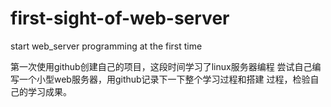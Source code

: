 # first-sight-of-web-server
start web_server programming at the first time

第一次使用github创建自己的项目，这段时间学习了linux服务器编程
尝试自己编写一个小型web服务器，用github记录下一下整个学习过程和搭建
过程，检验自己的学习成果。
